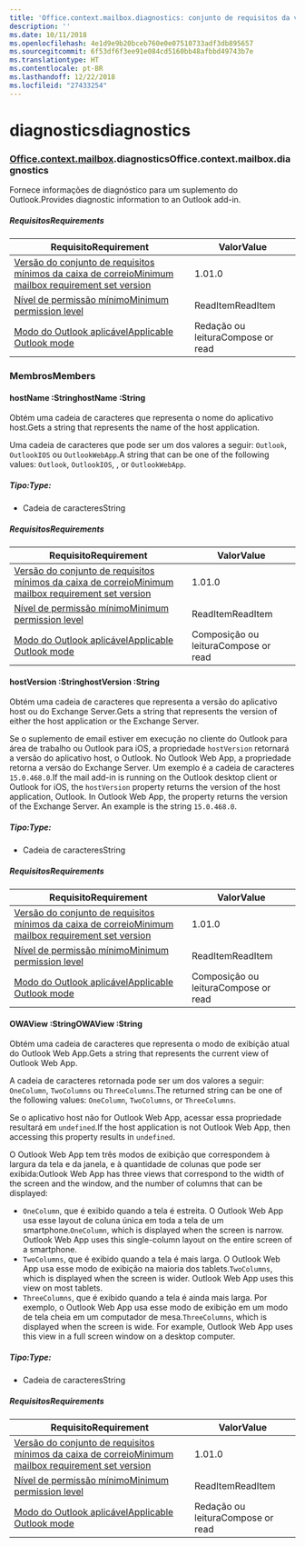 ```yaml
---
title: 'Office.context.mailbox.diagnostics: conjunto de requisitos da versão 1.1'
description: ''
ms.date: 10/11/2018
ms.openlocfilehash: 4e1d9e9b20bceb760e0e07510733adf3db895657
ms.sourcegitcommit: 6f53df6f3ee91e084cd5160bb48afbbd49743b7e
ms.translationtype: HT
ms.contentlocale: pt-BR
ms.lasthandoff: 12/22/2018
ms.locfileid: "27433254"
---
```

# <a name="diagnostics"></a><span data-ttu-id="ded69-102">diagnostics</span><span class="sxs-lookup"><span data-stu-id="ded69-102">diagnostics</span></span>

### <a name="officeofficemdcontextofficecontextmdmailboxofficecontextmailboxmddiagnostics"></a><span data-ttu-id="ded69-103">[Office](Office.md)[.context](Office.context.md)[.mailbox](Office.context.mailbox.md).diagnostics</span><span class="sxs-lookup"><span data-stu-id="ded69-103">Office.context.mailbox.diagnostics</span></span>

<span data-ttu-id="ded69-104">Fornece informações de diagnóstico para um suplemento do Outlook.</span><span class="sxs-lookup"><span data-stu-id="ded69-104">Provides diagnostic information to an Outlook add-in.</span></span>

##### <a name="requirements"></a><span data-ttu-id="ded69-105">Requisitos</span><span class="sxs-lookup"><span data-stu-id="ded69-105">Requirements</span></span>

|<span data-ttu-id="ded69-106">Requisito</span><span class="sxs-lookup"><span data-stu-id="ded69-106">Requirement</span></span>| <span data-ttu-id="ded69-107">Valor</span><span class="sxs-lookup"><span data-stu-id="ded69-107">Value</span></span>|
|---|---|
|[<span data-ttu-id="ded69-108">Versão do conjunto de requisitos mínimos da caixa de correio</span><span class="sxs-lookup"><span data-stu-id="ded69-108">Minimum mailbox requirement set version</span></span>](/office/dev/add-ins/reference/requirement-sets/outlook-api-requirement-sets)| <span data-ttu-id="ded69-109">1.0</span><span class="sxs-lookup"><span data-stu-id="ded69-109">1.0</span></span>|
|[<span data-ttu-id="ded69-110">Nível de permissão mínimo</span><span class="sxs-lookup"><span data-stu-id="ded69-110">Minimum permission level</span></span>](https://docs.microsoft.com/outlook/add-ins/understanding-outlook-add-in-permissions)| <span data-ttu-id="ded69-111">ReadItem</span><span class="sxs-lookup"><span data-stu-id="ded69-111">ReadItem</span></span>|
|[<span data-ttu-id="ded69-112">Modo do Outlook aplicável</span><span class="sxs-lookup"><span data-stu-id="ded69-112">Applicable Outlook mode</span></span>](https://docs.microsoft.com/outlook/add-ins/#extension-points)| <span data-ttu-id="ded69-113">Redação ou leitura</span><span class="sxs-lookup"><span data-stu-id="ded69-113">Compose or read</span></span>|

### <a name="members"></a><span data-ttu-id="ded69-114">Membros</span><span class="sxs-lookup"><span data-stu-id="ded69-114">Members</span></span>

####  <a name="hostname-string"></a><span data-ttu-id="ded69-115">hostName :String</span><span class="sxs-lookup"><span data-stu-id="ded69-115">hostName :String</span></span>

<span data-ttu-id="ded69-116">Obtém uma cadeia de caracteres que representa o nome do aplicativo host.</span><span class="sxs-lookup"><span data-stu-id="ded69-116">Gets a string that represents the name of the host application.</span></span>

<span data-ttu-id="ded69-117">Uma cadeia de caracteres que pode ser um dos valores a seguir: `Outlook`, `OutlookIOS` ou `OutlookWebApp`.</span><span class="sxs-lookup"><span data-stu-id="ded69-117">A string that can be one of the following values: `Outlook`, `OutlookIOS`, , or `OutlookWebApp`.</span></span>

##### <a name="type"></a><span data-ttu-id="ded69-118">Tipo:</span><span class="sxs-lookup"><span data-stu-id="ded69-118">Type:</span></span>

*   <span data-ttu-id="ded69-119">Cadeia de caracteres</span><span class="sxs-lookup"><span data-stu-id="ded69-119">String</span></span>

##### <a name="requirements"></a><span data-ttu-id="ded69-120">Requisitos</span><span class="sxs-lookup"><span data-stu-id="ded69-120">Requirements</span></span>

|<span data-ttu-id="ded69-121">Requisito</span><span class="sxs-lookup"><span data-stu-id="ded69-121">Requirement</span></span>| <span data-ttu-id="ded69-122">Valor</span><span class="sxs-lookup"><span data-stu-id="ded69-122">Value</span></span>|
|---|---|
|[<span data-ttu-id="ded69-123">Versão do conjunto de requisitos mínimos da caixa de correio</span><span class="sxs-lookup"><span data-stu-id="ded69-123">Minimum mailbox requirement set version</span></span>](/office/dev/add-ins/reference/requirement-sets/outlook-api-requirement-sets)| <span data-ttu-id="ded69-124">1.0</span><span class="sxs-lookup"><span data-stu-id="ded69-124">1.0</span></span>|
|[<span data-ttu-id="ded69-125">Nível de permissão mínimo</span><span class="sxs-lookup"><span data-stu-id="ded69-125">Minimum permission level</span></span>](https://docs.microsoft.com/outlook/add-ins/understanding-outlook-add-in-permissions)| <span data-ttu-id="ded69-126">ReadItem</span><span class="sxs-lookup"><span data-stu-id="ded69-126">ReadItem</span></span>|
|[<span data-ttu-id="ded69-127">Modo do Outlook aplicável</span><span class="sxs-lookup"><span data-stu-id="ded69-127">Applicable Outlook mode</span></span>](https://docs.microsoft.com/outlook/add-ins/#extension-points)| <span data-ttu-id="ded69-128">Composição ou leitura</span><span class="sxs-lookup"><span data-stu-id="ded69-128">Compose or read</span></span>|

####  <a name="hostversion-string"></a><span data-ttu-id="ded69-129">hostVersion :String</span><span class="sxs-lookup"><span data-stu-id="ded69-129">hostVersion :String</span></span>

<span data-ttu-id="ded69-130">Obtém uma cadeia de caracteres que representa a versão do aplicativo host ou do Exchange Server.</span><span class="sxs-lookup"><span data-stu-id="ded69-130">Gets a string that represents the version of either the host application or the Exchange Server.</span></span>

<span data-ttu-id="ded69-p101">Se o suplemento de email estiver em execução no cliente do Outlook para área de trabalho ou Outlook para iOS, a propriedade `hostVersion` retornará a versão do aplicativo host, o Outlook. No Outlook Web App, a propriedade retorna a versão do Exchange Server. Um exemplo é a cadeia de caracteres `15.0.468.0`.</span><span class="sxs-lookup"><span data-stu-id="ded69-p101">If the mail add-in is running on the Outlook desktop client or Outlook for iOS, the `hostVersion` property returns the version of the host application, Outlook. In Outlook Web App, the property returns the version of the Exchange Server. An example is the string `15.0.468.0`.</span></span>

##### <a name="type"></a><span data-ttu-id="ded69-134">Tipo:</span><span class="sxs-lookup"><span data-stu-id="ded69-134">Type:</span></span>

*   <span data-ttu-id="ded69-135">Cadeia de caracteres</span><span class="sxs-lookup"><span data-stu-id="ded69-135">String</span></span>

##### <a name="requirements"></a><span data-ttu-id="ded69-136">Requisitos</span><span class="sxs-lookup"><span data-stu-id="ded69-136">Requirements</span></span>

|<span data-ttu-id="ded69-137">Requisito</span><span class="sxs-lookup"><span data-stu-id="ded69-137">Requirement</span></span>| <span data-ttu-id="ded69-138">Valor</span><span class="sxs-lookup"><span data-stu-id="ded69-138">Value</span></span>|
|---|---|
|[<span data-ttu-id="ded69-139">Versão do conjunto de requisitos mínimos da caixa de correio</span><span class="sxs-lookup"><span data-stu-id="ded69-139">Minimum mailbox requirement set version</span></span>](/office/dev/add-ins/reference/requirement-sets/outlook-api-requirement-sets)| <span data-ttu-id="ded69-140">1.0</span><span class="sxs-lookup"><span data-stu-id="ded69-140">1.0</span></span>|
|[<span data-ttu-id="ded69-141">Nível de permissão mínimo</span><span class="sxs-lookup"><span data-stu-id="ded69-141">Minimum permission level</span></span>](https://docs.microsoft.com/outlook/add-ins/understanding-outlook-add-in-permissions)| <span data-ttu-id="ded69-142">ReadItem</span><span class="sxs-lookup"><span data-stu-id="ded69-142">ReadItem</span></span>|
|[<span data-ttu-id="ded69-143">Modo do Outlook aplicável</span><span class="sxs-lookup"><span data-stu-id="ded69-143">Applicable Outlook mode</span></span>](https://docs.microsoft.com/outlook/add-ins/#extension-points)| <span data-ttu-id="ded69-144">Composição ou leitura</span><span class="sxs-lookup"><span data-stu-id="ded69-144">Compose or read</span></span>|

####  <a name="owaview-string"></a><span data-ttu-id="ded69-145">OWAView :String</span><span class="sxs-lookup"><span data-stu-id="ded69-145">OWAView :String</span></span>

<span data-ttu-id="ded69-146">Obtém uma cadeia de caracteres que representa o modo de exibição atual do Outlook Web App.</span><span class="sxs-lookup"><span data-stu-id="ded69-146">Gets a string that represents the current view of Outlook Web App.</span></span>

<span data-ttu-id="ded69-147">A cadeia de caracteres retornada pode ser um dos valores a seguir: `OneColumn`, `TwoColumns` ou `ThreeColumns`.</span><span class="sxs-lookup"><span data-stu-id="ded69-147">The returned string can be one of the following values: `OneColumn`, `TwoColumns`, or `ThreeColumns`.</span></span>

<span data-ttu-id="ded69-148">Se o aplicativo host não for Outlook Web App, acessar essa propriedade resultará em `undefined`.</span><span class="sxs-lookup"><span data-stu-id="ded69-148">If the host application is not Outlook Web App, then accessing this property results in `undefined`.</span></span>

<span data-ttu-id="ded69-149">O Outlook Web App tem três modos de exibição que correspondem à largura da tela e da janela, e à quantidade de colunas que pode ser exibida:</span><span class="sxs-lookup"><span data-stu-id="ded69-149">Outlook Web App has three views that correspond to the width of the screen and the window, and the number of columns that can be displayed:</span></span>

*   <span data-ttu-id="ded69-p102">`OneColumn`, que é exibido quando a tela é estreita. O Outlook Web App usa esse layout de coluna única em toda a tela de um smartphone.</span><span class="sxs-lookup"><span data-stu-id="ded69-p102">`OneColumn`, which is displayed when the screen is narrow. Outlook Web App uses this single-column layout on the entire screen of a smartphone.</span></span>
*   <span data-ttu-id="ded69-p103">`TwoColumns`, que é exibido quando a tela é mais larga. O Outlook Web App usa esse modo de exibição na maioria dos tablets.</span><span class="sxs-lookup"><span data-stu-id="ded69-p103">`TwoColumns`, which is displayed when the screen is wider. Outlook Web App uses this view on most tablets.</span></span>
*   <span data-ttu-id="ded69-p104">`ThreeColumns`, que é exibido quando a tela é ainda mais larga. Por exemplo, o Outlook Web App usa esse modo de exibição em um modo de tela cheia em um computador de mesa.</span><span class="sxs-lookup"><span data-stu-id="ded69-p104">`ThreeColumns`, which is displayed when the screen is wide. For example, Outlook Web App uses this view in a full screen window on a desktop computer.</span></span>

##### <a name="type"></a><span data-ttu-id="ded69-156">Tipo:</span><span class="sxs-lookup"><span data-stu-id="ded69-156">Type:</span></span>

*   <span data-ttu-id="ded69-157">Cadeia de caracteres</span><span class="sxs-lookup"><span data-stu-id="ded69-157">String</span></span>

##### <a name="requirements"></a><span data-ttu-id="ded69-158">Requisitos</span><span class="sxs-lookup"><span data-stu-id="ded69-158">Requirements</span></span>

|<span data-ttu-id="ded69-159">Requisito</span><span class="sxs-lookup"><span data-stu-id="ded69-159">Requirement</span></span>| <span data-ttu-id="ded69-160">Valor</span><span class="sxs-lookup"><span data-stu-id="ded69-160">Value</span></span>|
|---|---|
|[<span data-ttu-id="ded69-161">Versão do conjunto de requisitos mínimos da caixa de correio</span><span class="sxs-lookup"><span data-stu-id="ded69-161">Minimum mailbox requirement set version</span></span>](/office/dev/add-ins/reference/requirement-sets/outlook-api-requirement-sets)| <span data-ttu-id="ded69-162">1.0</span><span class="sxs-lookup"><span data-stu-id="ded69-162">1.0</span></span>|
|[<span data-ttu-id="ded69-163">Nível de permissão mínimo</span><span class="sxs-lookup"><span data-stu-id="ded69-163">Minimum permission level</span></span>](https://docs.microsoft.com/outlook/add-ins/understanding-outlook-add-in-permissions)| <span data-ttu-id="ded69-164">ReadItem</span><span class="sxs-lookup"><span data-stu-id="ded69-164">ReadItem</span></span>|
|[<span data-ttu-id="ded69-165">Modo do Outlook aplicável</span><span class="sxs-lookup"><span data-stu-id="ded69-165">Applicable Outlook mode</span></span>](https://docs.microsoft.com/outlook/add-ins/#extension-points)| <span data-ttu-id="ded69-166">Redação ou leitura</span><span class="sxs-lookup"><span data-stu-id="ded69-166">Compose or read</span></span>|